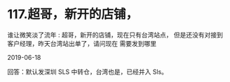 # 117.超哥，新开的店铺，

谁让微笑淡了流年 : 超哥，新开的店铺，现在只有台湾站点， 但是还没有对接到客户经理，昨天台湾站出单了，请问现在 需要发到哪里

2019-06-18

回答：默认发深圳 SLS 中转仓，台湾也是，已经并入 Sls。